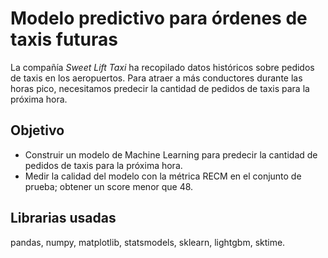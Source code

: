 # Modelo predictivo para órdenes de taxis futuras

La compañía *Sweet Lift Taxi* ha recopilado datos históricos sobre pedidos de taxis en los aeropuertos. Para atraer a más conductores durante las horas pico, necesitamos predecir la cantidad de pedidos de taxis para la próxima hora. 

## Objetivo
- Construir un modelo de Machine Learning para predecir la cantidad de pedidos de taxis para la próxima hora.
- Medir la calidad del modelo con la métrica RECM en el conjunto de prueba; obtener un score menor que 48.

## Librarias usadas

pandas, numpy, matplotlib, statsmodels, sklearn, lightgbm, sktime.